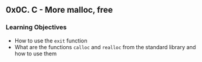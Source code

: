 ## 0x0C. C - More malloc, free

### Learning Objectives
- How to use the `exit` function 
- What are the functions `calloc` and `realloc` from the standard library and how to use them
